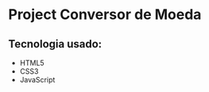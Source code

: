 <h1>Project Conversor de Moeda
<h2>Tecnologia usado:</h2>
<ul>
  <li>HTML5
  <li>CSS3
    <li>JavaScript
</ul>
<img src="" alt="" />
